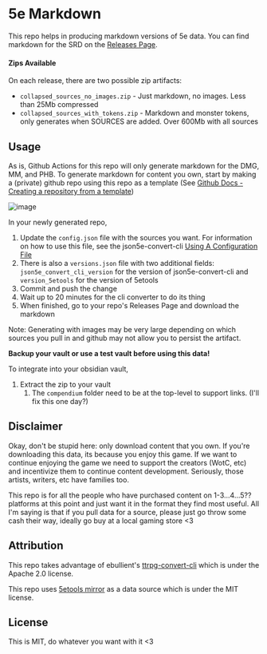 # 5e Markdown

This repo helps in producing markdown versions of 5e data.  You can find markdown for the SRD on the
[Releases Page](https://github.com/scottTomaszewski/5e-markdown/releases).

#### Zips Available

On each release, there are two possible zip artifacts:

- `collapsed_sources_no_images.zip` - Just markdown, no images.  Less than 25Mb compressed 
- `collapsed_sources_with_tokens.zip` - Markdown and monster tokens, only generates when SOURCES are added.  Over 600Mb with all sources

## Usage

As is, Github Actions for this repo will only generate markdown for the DMG, MM, and PHB.  To generate markdown for content you own, start by making a (private) github repo using this repo as a template (See [Github Docs - Creating a repository from a template](https://docs.github.com/en/repositories/creating-and-managing-repositories/creating-a-repository-from-a-template))

![image](https://user-images.githubusercontent.com/5295276/200853381-ba0f4da4-3117-40bc-924b-8c824056baa1.png)

In your newly generated repo, 

1. Update the `config.json` file with the sources you want.  For information on how to use this file, see the json5e-convert-cli [Using A Configuration File](https://github.com/ebullient/ttrpg-convert-cli#using-a-configuration-file)
2. There is also a `versions.json` file with two additional fields: `json5e_convert_cli_version` for the version of json5e-convert-cli and `version_5etools` for the version of 5etools
3. Commit and push the change
4. Wait up to 20 minutes for the cli converter to do its thing
5. When finished, go to your repo's Releases Page and download the markdown

Note: Generating with images may be very large depending on which sources you pull in and github may not allow you to persist the artifact.

**Backup your vault or use a test vault before using this data!**

To integrate into your obsidian vault,

1. Extract the zip to your vault 
   1. The `compendium` folder need to be at the top-level to support links.  (I'll fix this one day?)

## Disclaimer

Okay, don't be stupid here: only download content that you own.  If you're downloading 
this data, its because you enjoy this game.  If we want to continue enjoying the game we
need to support the creators (WotC, etc) and incentivize them to continue content 
development.  Seriously, those artists, writers, etc have families too.  

This repo is for all the people who have purchased content on 1-3...4...5?? 
platforms at this point and just want it in the format they find most useful.  All I'm 
saying is that if you pull data for a source, please just go throw some cash their way,
ideally go buy at a local gaming store <3

## Attribution

This repo takes advantage of ebullient's
[ttrpg-convert-cli](https://github.com/ebullient/ttrpg-convert-cli) which is under the
Apache 2.0 license. 

This repo uses
[5etools mirror](https://github.com/5etools-mirror-1/5etools-mirror-1.github.io) as a
data source which is under the MIT license.

## License

This is MIT, do whatever you want with it <3
